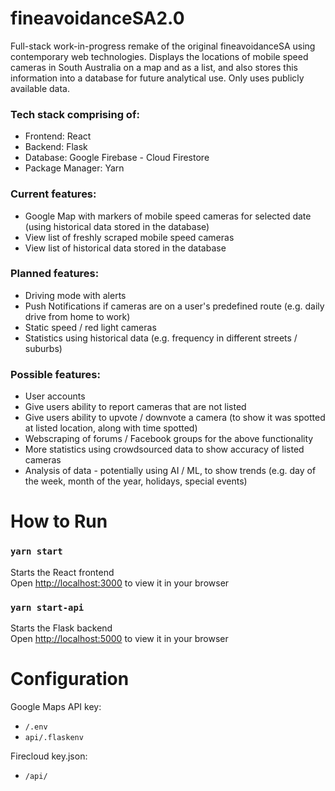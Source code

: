 # fineavoidanceSA2.0
Full-stack work-in-progress remake of the original fineavoidanceSA using contemporary web technologies. Displays the locations of mobile speed cameras in South Australia on a map and as a list, and also stores this information into a database for future analytical use. Only uses publicly available data. 

### Tech stack comprising of:
- Frontend: React
- Backend: Flask
- Database: Google Firebase - Cloud Firestore
- Package Manager: Yarn

### Current features:
- Google Map with markers of mobile speed cameras for selected date (using historical data stored in the database)
- View list of freshly scraped mobile speed cameras
- View list of historical data stored in the database 

### Planned features:
- Driving mode with alerts
- Push Notifications if cameras are on a user's predefined route (e.g. daily drive from home to work)
- Static speed / red light cameras
- Statistics using historical data (e.g. frequency in different streets / suburbs)

### Possible features:
- User accounts
- Give users ability to report cameras that are not listed
- Give users ability to upvote / downvote a camera (to show it was spotted at listed location, along with time spotted)
- Webscraping of forums / Facebook groups for the above functionality
- More statistics using crowdsourced data to show accuracy of listed cameras
- Analysis of data - potentially using AI / ML, to show trends (e.g. day of the week, month of the year, holidays, special events)

# How to Run

### `yarn start`
Starts the React frontend\
Open [http://localhost:3000](http://localhost:3000) to view it in your browser

### `yarn start-api`
Starts the Flask backend\
Open [http://localhost:5000](http://localhost:5000) to view it in your browser

# Configuration
Google Maps API key:
- `/.env`
- `api/.flaskenv`

Firecloud key.json:
- `/api/`
